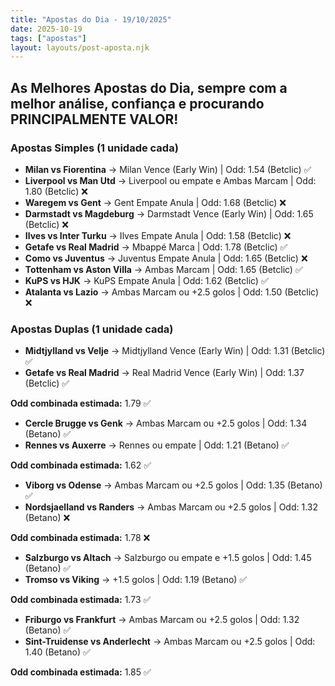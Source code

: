 ```yaml
---
title: "Apostas do Dia - 19/10/2025"
date: 2025-10-19
tags: ["apostas"]
layout: layouts/post-aposta.njk
---
```


## As Melhores Apostas do Dia, sempre com a melhor análise, confiança e procurando PRINCIPALMENTE VALOR!

### Apostas Simples (1 unidade cada)

- **Milan vs Fiorentina** → Milan Vence (Early Win) | Odd: 1.54 (Betclic) ✅
- **Liverpool vs Man Utd** → Liverpool ou empate e Ambas Marcam | Odd: 1.80 (Betclic) ❌
- **Waregem vs Gent** → Gent Empate Anula | Odd: 1.68 (Betclic) ❌
- **Darmstadt vs Magdeburg** → Darmstadt Vence (Early Win) | Odd: 1.65 (Betclic) ❌
- **Ilves vs Inter Turku** → Ilves Empate Anula | Odd: 1.58 (Betclic) ❌
- **Getafe vs Real Madrid** → Mbappé Marca | Odd: 1.78 (Betclic) ✅
- **Como vs Juventus** → Juventus Empate Anula | Odd: 1.65 (Betclic) ❌
- **Tottenham vs Aston Villa** → Ambas Marcam | Odd: 1.65 (Betclic) ✅
- **KuPS vs HJK** → KuPS Empate Anula | Odd: 1.62 (Betclic) ✅
- **Atalanta vs Lazio** → Ambas Marcam ou +2.5 golos | Odd: 1.50 (Betclic) ❌


### Apostas Duplas (1 unidade cada)

- **Midtjylland vs Velje** → Midtjylland Vence (Early Win) | Odd: 1.31 (Betclic) ✅
- **Getafe vs Real Madrid** → Real Madrid Vence (Early Win) | Odd: 1.37 (Betclic) ✅

**Odd combinada estimada:** 1.79 ✅

- **Cercle Brugge vs Genk** → Ambas Marcam ou +2.5 golos | Odd: 1.34 (Betano) ✅
- **Rennes vs Auxerre** → Rennes ou empate | Odd: 1.21 (Betano) ✅

**Odd combinada estimada:** 1.62 ✅

- **Viborg vs Odense** → Ambas Marcam ou +2.5 golos | Odd: 1.35 (Betano) ✅
- **Nordsjaelland vs Randers** → Ambas Marcam ou +2.5 golos | Odd: 1.32 (Betano) ❌

**Odd combinada estimada:** 1.78 ❌

- **Salzburgo vs Altach** → Salzburgo ou empate e +1.5 golos | Odd: 1.45 (Betano) ✅
- **Tromso vs Viking** → +1.5 golos | Odd: 1.19 (Betano) ✅

**Odd combinada estimada:** 1.73 ✅

- **Friburgo vs Frankfurt** → Ambas Marcam ou +2.5 golos | Odd: 1.32 (Betano) ✅
- **Sint-Truidense vs Anderlecht** → Ambas Marcam ou +2.5 golos | Odd: 1.40 (Betano) ✅

**Odd combinada estimada:** 1.85 ✅


